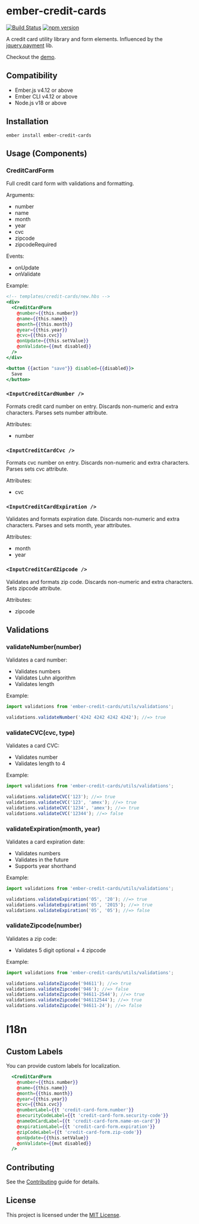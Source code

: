 # ember-credit-cards

[![Build Status](https://travis-ci.org/arenoir/ember-credit-cards.svg)](https://travis-ci.org/arenoir/ember-credit-cards)
[![npm version](https://badge.fury.io/js/ember-credit-cards.svg)](https://badge.fury.io/js/ember-credit-cards)

A credit card utility library and form elements. Influenced by the [jquery.payment](https://github.com/stripe/jquery.payment) lib.

Checkout the [demo](https://arenoir.github.io/ember-credit-cards/).


## Compatibility

* Ember.js v4.12 or above
* Ember CLI v4.12 or above
* Node.js v18 or above


## Installation

```
ember install ember-credit-cards
```


## Usage (Components)

### CreditCardForm
Full credit card form with validations and formatting.

Arguments:
  * number
  * name
  * month
  * year
  * cvc
  * zipcode
  * zipcodeRequired

Events:
  * onUpdate
  * onValidate


Example:

``` hbs
<!-- templates/credit-cards/new.hbs -->
<div>
  <CreditCardForm
    @number={{this.number}}
    @name={{this.name}}
    @month={{this.month}}
    @year={{this.year}}
    @cvc={{this.cvc}}
    @onUpdate={{this.setValue}}
    @onValidate={{mut disabled}}
  />
</div>

<button {{action "save"}} disabled={{disabled}}>
  Save
</button>
```



### `<InputCreditCardNumber />`
Formats credit card number on entry. Discards non-numeric and extra characters. Parses sets number attribute.

Attributes:
  * number

### `<InputCreditCardCvc />`

Formats cvc number on entry. Discards non-numeric and extra characters. Parses sets cvc attribute.

Attributes:
  * cvc

### `<InputCreditCardExpiration />`

Validates and formats expiration date. Discards non-numeric and extra characters. Parses and sets month, year attributes.

Attributes:
  * month
  * year


### `<InputCreditCardZipcode />`

Validates and formats zip code. Discards non-numeric and extra characters. Sets zipcode attribute.

Attributes:
  * zipcode


## Validations

### validateNumber(number)

Validates a card number:

* Validates numbers
* Validates Luhn algorithm
* Validates length

Example:

``` javascript
import validations from 'ember-credit-cards/utils/validations';

validations.validateNumber('4242 4242 4242 4242'); //=> true
```

### validateCVC(cvc, type)

Validates a card CVC:

* Validates number
* Validates length to 4

Example:

``` javascript
import validations from 'ember-credit-cards/utils/validations';

validations.validateCVC('123'); //=> true
validations.validateCVC('123', 'amex'); //=> true
validations.validateCVC('1234', 'amex'); //=> true
validations.validateCVC('12344'); //=> false
```

### validateExpiration(month, year)

Validates a card expiration date:

* Validates numbers
* Validates in the future
* Supports year shorthand

Example:

``` javascript
import validations from 'ember-credit-cards/utils/validations';

validations.validateExpiration('05', '20'); //=> true
validations.validateExpiration('05', '2015'); //=> true
validations.validateExpiration('05', '05'); //=> false
```

### validateZipcode(number)

Validates a zip code:

* Validates 5 digit optional + 4 zipcode

Example:

``` javascript
import validations from 'ember-credit-cards/utils/validations';

validations.validateZipcode('94611'); //=> true
validations.validateZipcode('946'); //=> false
validations.validateZipcode('94611-2544'); //=> true
validations.validateZipcode('946112544'); //=> true
validations.validateZipcode('94611-24'); //=> false

```

# I18n

## Custom Labels

You can provide custom labels for localization.

``` hbs
  <CreditCardForm
    @number={{this.number}}
    @name={{this.name}}
    @month={{this.month}}
    @year={{this.year}}
    @cvc={{this.cvc}}
    @numberLabel={{t 'credit-card-form.number'}}
    @securityCodeLabel={{t 'credit-card-form.security-code'}}
    @nameOnCardLabel={{t 'credit-card-form.name-on-card'}}
    @expirationLabel={{t 'credit-card-form.expiration'}}
    @zipCodeLabel={{t 'credit-card-form.zip-code'}}
    @onUpdate={{this.setValue}}
    @onValidate={{mut disabled}}
  />
```

## Contributing

See the [Contributing](CONTRIBUTING.md) guide for details.


## License

This project is licensed under the [MIT License](LICENSE.md).
